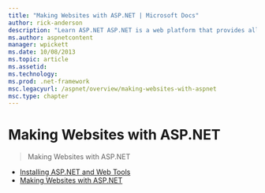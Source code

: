 ```yaml
---
title: "Making Websites with ASP.NET | Microsoft Docs"
author: rick-anderson
description: "Learn ASP.NET ASP.NET is a web platform that provides all the services that you require to build enterprise-class server-based web applications. ASP.NET is b..."
ms.author: aspnetcontent
manager: wpickett
ms.date: 10/08/2013
ms.topic: article
ms.assetid: 
ms.technology: 
ms.prod: .net-framework
msc.legacyurl: /aspnet/overview/making-websites-with-aspnet
msc.type: chapter
---
```

Making Websites with ASP.NET
====================
> Making Websites with ASP.NET


- [Installing ASP.NET and Web Tools](installing-aspnet-and-web-tools.md)
- [Making Websites with ASP.NET](making-websites-with-aspnet.md)